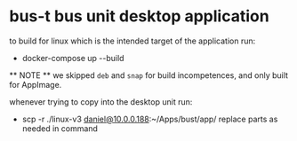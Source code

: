 # bus-t bus unit desktop application

to build for linux which is the intended target of the application
run:

- docker-compose up --build

** NOTE **
we skipped `deb` and `snap` for build incompetences, and only built for AppImage.

whenever trying to copy into the desktop unit
run:

- scp -r ./linux-v3 daniel@10.0.0.188:~/Apps/bust/app/
  replace parts as needed in command
